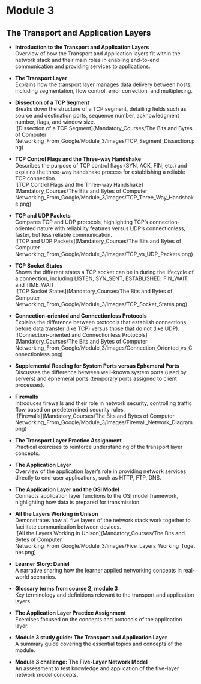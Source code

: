 # Module 3  
## The Transport and Application Layers

- **Introduction to the Transport and Application Layers**  
  Overview of how the Transport and Application layers fit within the network stack and their main roles in enabling end-to-end communication and providing services to applications.

- **The Transport Layer**  
  Explains how the transport layer manages data delivery between hosts, including segmentation, flow control, error correction, and multiplexing.

- **Dissection of a TCP Segment**  
  Breaks down the structure of a TCP segment, detailing fields such as source and destination ports, sequence number, acknowledgment number, flags, and window size.  
  ![Dissection of a TCP Segment](Mandatory_Courses/The Bits and Bytes of Computer Networking_From_Google/Module_3/images/TCP_Segment_Dissection.png)

- **TCP Control Flags and the Three-way Handshake**  
  Describes the purpose of TCP control flags (SYN, ACK, FIN, etc.) and explains the three-way handshake process for establishing a reliable TCP connection.  
  ![TCP Control Flags and the Three-way Handshake](Mandatory_Courses/The Bits and Bytes of Computer Networking_From_Google/Module_3/images/TCP_Three_Way_Handshake.png)

- **TCP and UDP Packets**  
  Compares TCP and UDP protocols, highlighting TCP’s connection-oriented nature with reliability features versus UDP’s connectionless, faster, but less reliable communication.  
  ![TCP and UDP Packets](Mandatory_Courses/The Bits and Bytes of Computer Networking_From_Google/Module_3/images/TCP_vs_UDP_Packets.png)

- **TCP Socket States**  
  Shows the different states a TCP socket can be in during the lifecycle of a connection, including LISTEN, SYN_SENT, ESTABLISHED, FIN_WAIT, and TIME_WAIT.  
  ![TCP Socket States](Mandatory_Courses/The Bits and Bytes of Computer Networking_From_Google/Module_3/images/TCP_Socket_States.png)

- **Connection-oriented and Connectionless Protocols**  
  Explains the difference between protocols that establish connections before data transfer (like TCP) versus those that do not (like UDP).  
  ![Connection-oriented and Connectionless Protocols](Mandatory_Courses/The Bits and Bytes of Computer Networking_From_Google/Module_3/images/Connection_Oriented_vs_Connectionless.png)

- **Supplemental Reading for System Ports versus Ephemeral Ports**  
  Discusses the difference between well-known system ports (used by servers) and ephemeral ports (temporary ports assigned to client processes).

- **Firewalls**  
  Introduces firewalls and their role in network security, controlling traffic flow based on predetermined security rules.  
  ![Firewalls](Mandatory_Courses/The Bits and Bytes of Computer Networking_From_Google/Module_3/images/Firewall_Network_Diagram.png)

- **The Transport Layer Practice Assignment**  
  Practical exercises to reinforce understanding of the transport layer concepts.

- **The Application Layer**  
  Overview of the application layer’s role in providing network services directly to end-user applications, such as HTTP, FTP, DNS.

- **The Application Layer and the OSI Model**  
  Connects application layer functions to the OSI model framework, highlighting how data is prepared for transmission.

- **All the Layers Working in Unison**  
  Demonstrates how all five layers of the network stack work together to facilitate communication between devices.  
  ![All the Layers Working in Unison](Mandatory_Courses/The Bits and Bytes of Computer Networking_From_Google/Module_3/images/Five_Layers_Working_Together.png)

- **Learner Story: Daniel**  
  A narrative sharing how the learner applied networking concepts in real-world scenarios.

- **Glossary terms from course 2, module 3**  
  Key terminology and definitions relevant to the transport and application layers.

- **The Application Layer Practice Assignment**  
  Exercises focused on the concepts and protocols of the application layer.

- **Module 3 study guide: The Transport and Application Layer**  
  A summary guide covering the essential topics and concepts of the module.

- **Module 3 challenge: The Five-Layer Network Model**  
  An assessment to test knowledge and application of the five-layer network model concepts.

